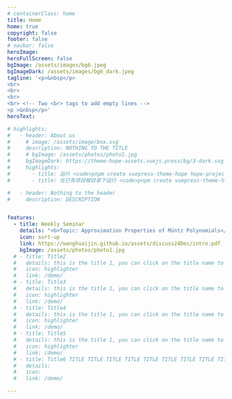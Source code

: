 ```yaml
---
# containerClass: home
title: Home
home: true
copyright: false
footer: false
# navbar: false
heroImage: 
heroFullScreen: false
bgImage: /assets/images/bg6.jpeg
bgImageDark: /assets/images/bg6_dark.jpeg
tagline: '<p>&nbsp</p>
<br>
<br>
<br>
<br> <!-- Two <br> tags to add empty lines -->
<p >&nbsp</p>'
heroText: 

# highlights:
#   - header: About us
#     # image: /assets/image/box.svg
#     description: NOTHING TO THE TITLE
#     # bgImage: /assets/photos/photo1.jpg
#     bgImageDark: https://theme-hope-assets.vuejs.press/bg/3-dark.svg
#     highlights:
#       - title: 运行 <code>pnpm create vuepress-theme-hope hope-project</code> 以创建一个新的主题项目。
#       - title: 在已有项目根目录下运行 <code>pnpm create vuepress-theme-hope add .</code> 以在项目中添加主题。

#   - header: Nothing to the header
#     description: DESCRIPTION


features: 
  - title: Weekly Seminar
    details: "<b>Topic: Approximation Properties of Müntz Polynomials</b>. December 7, 2024."
    icon: sort-up
    link: https://wanghuaijin.github.io/assets/discuss24Dec/intro.pdf
    bgImage: /assets/photos/photo1.jpg
  # - title: Title2
  #   details: this is the title 1, you can click on the title name to see details
  #   icon: highlighter
  #   link: /demo/
  # - title: Title3
  #   details: this is the title 1, you can click on the title name to see details
  #   icon: highlighter
  #   link: /demo/
  # - title: Title4
  #   details: this is the title 1, you can click on the title name to see details
  #   icon: highlighter
  #   link: /demo/
  # - title: Title5
  #   details: this is the title 1, you can click on the title name to see details
  #   icon: highlighter
  #   link: /demo/
  # - title: Title6 TITLE TITLE TITLE TITLE TITLE TITLE TITLE TITLE TITLE TITLE Title6 TITLE TITLE TITLE TITLE TITLE TITLE TITLE TITLE TITLE TITLE
  #   details: 
  #   icon: 
  #   link: /demo/

---
```


<script>
// import { useDarkmode } from "vuepress-theme-hope/client";
  export default {
    mounted() {
    document.documentElement.setAttribute('data-theme', 'light');
  },
}
</script>


